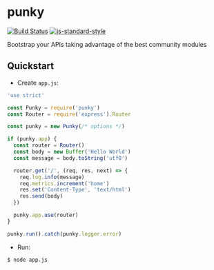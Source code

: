 # punky

[![Build Status](https://travis-ci.org/dgaubert/punky.svg?branch=master)](https://travis-ci.org/dgaubert/punky)
[![js-standard-style](https://img.shields.io/badge/code%20style-standard-brightgreen.svg)](http://standardjs.com/)

Bootstrap your APIs taking advantage of the best community modules

## Quickstart

  - Create `app.js`:

```js
'use strict'

const Punky = require('punky')
const Router = require('express').Router

const punky = new Punky(/* options */)

if (punky.app) {
  const router = Router()
  const body = new Buffer('Hello World')
  const message = body.toString('utf8')

  router.get('/', (req, res, next) => {
    req.log.info(message)
    req.metrics.increment('home')
    res.set('Content-Type', 'text/html')
    res.send(body)
  })

  punky.app.use(router)
}

punky.run().catch(punky.logger.error)
```

  - Run:

```
$ node app.js
```
